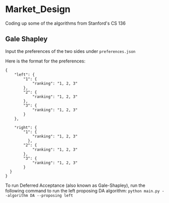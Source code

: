 # Market_Design

Coding up some of the algorithms from Stanford's CS 136

## Gale Shapley

Input the preferences of the two sides under `preferences.json`

Here is the format for the preferences: 
```
{
    "left": {
        "1": {
            "ranking": "1, 2, 3"
        },
        "2": {
            "ranking": "1, 2, 3"
        },
        "3": {
            "ranking": "1, 2, 3"
        }
    },
  
    "right": {
        "1": {
            "ranking": "1, 2, 3"
          },
        "2": {
            "ranking": "1, 2, 3"
        },
        "3": {
            "ranking": "1, 2, 3"
        }
  }
}
```

To run Deferred Acceptance (also known as Gale-Shapley), run the following command to run the left proposing DA algorithm:
`python main.py --algorithm DA --proposing left`
  
